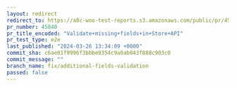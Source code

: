 ```yaml
---
layout: redirect
redirect_to: https://a8c-woo-test-reports.s3.amazonaws.com/public/pr/45840/e2e/index.html
pr_number: 45840
pr_title_encoded: "Validate+missing+fields+in+Store+API"
pr_test_type: e2e
last_published: "2024-03-26 13:34:09 +0000"
commit_sha: c6ae01f9996f3bbbe9354c9a0ab043f888c903c0
commit_message: ""
branch_name: fix/additional-fields-validation
passed: false
---
```

